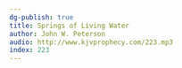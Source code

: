 ```yaml
---
dg-publish: true
title: Springs of Living Water
author: John W. Peterson
audio: http://www.kjvprophecy.com/223.mp3
index: 223
---
```



